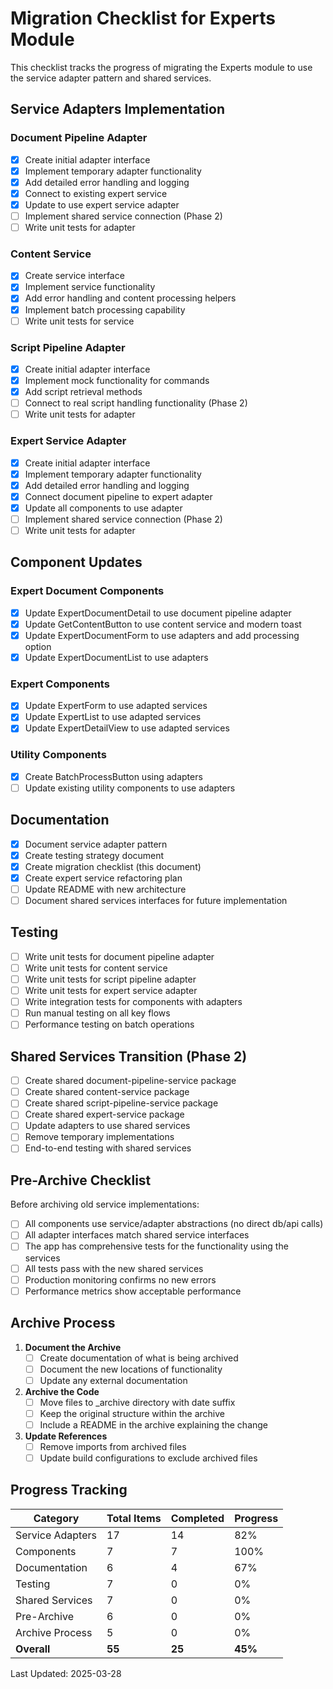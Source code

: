 # Migration Checklist for Experts Module

This checklist tracks the progress of migrating the Experts module to use the service adapter pattern and shared services.

## Service Adapters Implementation

### Document Pipeline Adapter

- [x] Create initial adapter interface
- [x] Implement temporary adapter functionality
- [x] Add detailed error handling and logging
- [x] Connect to existing expert service
- [x] Update to use expert service adapter
- [ ] Implement shared service connection (Phase 2)
- [ ] Write unit tests for adapter

### Content Service

- [x] Create service interface
- [x] Implement service functionality
- [x] Add error handling and content processing helpers
- [x] Implement batch processing capability
- [ ] Write unit tests for service

### Script Pipeline Adapter

- [x] Create initial adapter interface
- [x] Implement mock functionality for commands
- [x] Add script retrieval methods
- [ ] Connect to real script handling functionality (Phase 2)
- [ ] Write unit tests for adapter

### Expert Service Adapter

- [x] Create initial adapter interface
- [x] Implement temporary adapter functionality
- [x] Add detailed error handling and logging
- [x] Connect document pipeline to expert adapter
- [x] Update all components to use adapter
- [ ] Implement shared service connection (Phase 2)
- [ ] Write unit tests for adapter

## Component Updates

### Expert Document Components

- [x] Update ExpertDocumentDetail to use document pipeline adapter
- [x] Update GetContentButton to use content service and modern toast
- [x] Update ExpertDocumentForm to use adapters and add processing option
- [x] Update ExpertDocumentList to use adapters

### Expert Components

- [x] Update ExpertForm to use adapted services
- [x] Update ExpertList to use adapted services
- [x] Update ExpertDetailView to use adapted services

### Utility Components

- [x] Create BatchProcessButton using adapters
- [ ] Update existing utility components to use adapters

## Documentation

- [x] Document service adapter pattern
- [x] Create testing strategy document
- [x] Create migration checklist (this document)
- [x] Create expert service refactoring plan
- [ ] Update README with new architecture
- [ ] Document shared services interfaces for future implementation

## Testing

- [ ] Write unit tests for document pipeline adapter
- [ ] Write unit tests for content service
- [ ] Write unit tests for script pipeline adapter
- [ ] Write unit tests for expert service adapter
- [ ] Write integration tests for components with adapters
- [ ] Run manual testing on all key flows
- [ ] Performance testing on batch operations

## Shared Services Transition (Phase 2)

- [ ] Create shared document-pipeline-service package
- [ ] Create shared content-service package
- [ ] Create shared script-pipeline-service package
- [ ] Create shared expert-service package
- [ ] Update adapters to use shared services
- [ ] Remove temporary implementations
- [ ] End-to-end testing with shared services

## Pre-Archive Checklist

Before archiving old service implementations:

- [ ] All components use service/adapter abstractions (no direct db/api calls)
- [ ] All adapter interfaces match shared service interfaces
- [ ] The app has comprehensive tests for the functionality using the services
- [ ] All tests pass with the new shared services
- [ ] Production monitoring confirms no new errors
- [ ] Performance metrics show acceptable performance

## Archive Process

1. **Document the Archive**
   - [ ] Create documentation of what is being archived
   - [ ] Document the new locations of functionality
   - [ ] Update any external documentation

2. **Archive the Code**
   - [ ] Move files to _archive directory with date suffix
   - [ ] Keep the original structure within the archive
   - [ ] Include a README in the archive explaining the change

3. **Update References**
   - [ ] Remove imports from archived files
   - [ ] Update build configurations to exclude archived files

## Progress Tracking

| Category | Total Items | Completed | Progress |
|----------|-------------|-----------|----------|
| Service Adapters | 17 | 14 | 82% |
| Components | 7 | 7 | 100% |
| Documentation | 6 | 4 | 67% |
| Testing | 7 | 0 | 0% |
| Shared Services | 7 | 0 | 0% |
| Pre-Archive | 6 | 0 | 0% |
| Archive Process | 5 | 0 | 0% |
| **Overall** | **55** | **25** | **45%** |

Last Updated: 2025-03-28